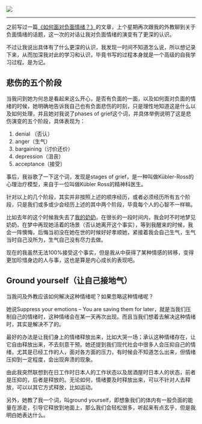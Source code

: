![](https://rolen.wiki/wp-content/uploads/2024/04/the-5-stages-of-grief.jpg)

---

之前写过一篇[《如何面对负面情绪？》](https://rolen.wiki/how-to-deal-with-negative-emotions/)的文章，上个星期再次跟我的外教聊到关于负面情绪的话题，这一次的对话让我对负面情绪的演变有了更深的认识。

不过让我说出具体有了什么更深的认识，我发现一时间不知道怎么说，所以想记录下来，从而加深我对此的学习和认识，毕竟书写的过程本身就是一个高级的自我学习过程。是为记。

## 悲伤的五个阶段

当我问到她为何总是看起来这么开心，是否有负面的一面，以及如何面对负面的情绪的时候，她明确地告诉我自己也有负面悲伤的时刻，只是理性地知道这是什么以及如何处理，并且她对我说了phases of grief这个词，并具体举例说明了这是悲伤演变的五个阶段，具体表现为：

1. denial （否认）
2. anger（生气）
3. bargaining（讨价还价）
4. depression（沮丧）
5. acceptance（接受）

事后，我谷歌了一下这个词，发现是stages of grief，是一种叫做Kübler-Ross的心理治疗模型，来自于一位叫做Kübler Ross的精神科医生。

针对以上的几个阶段，其实并非按照上述的顺序经历，或者必须经历所有五个阶段，只是我们或多或少会经历上述的其中两个阶段，毕竟每个人的心智不一样嘛。

比如去年的这个时候我失去了[我的奶奶](https://rolen.wiki/my-grandmother/)，在很长的一段时间内，我会时不时地梦见奶奶，在梦中再现她活着的场景（否认她离开这个事实），等到我醒来的时候，我会一阵懊悔，后悔当初没在她在世的时候好好孝顺她，紧接着我会自己生气，生气当时自己没所为，生气自己没有尽力去做。

现在的我虽然无法100%接受这个事实，但是我从中获得了某种情感的转移，变得更加珍惜身边的人与事，这也是算是内心成长的表现吧。

## Ground yourself（让自己接地气）

当我问及外教应该如何解决这种情绪呢？如果忽略这种情绪呢？

她说Suppress your emotions – You are saving them for later，就是当我们压制自己的情绪时，这种情绪会在某一天再次出现。而且当我们想着去解决这种情绪时，其实是解决不了的。

最好的办法是让我们身上的情绪释放出来，比如大哭一场；承认这种情绪存在，让它自由释放出来，不去刻意干预。她还提到我们现代社会中很多人会压抑自己的情绪，尤其是已经工作的人，面对各方面的压力，有时候会不知道怎么出来，但情绪压抑到一定程度，会出现奔溃的现象。

由此我突然联想到在日工作时日本人的工作状态以及居酒屋时日本人的状态，前者是压抑的，后者是释放的。无论如何，情绪要及时释放出来，可以不针对人去释放，可以以其它方式释放，比如运动。

另外，她教了我一个词，叫ground yourself，即想象我们的体内有一股负面的能量在游走，引导它释放到地面上，那么我们会轻松很多，听起来有点玄乎，但是我明白她表达什么。